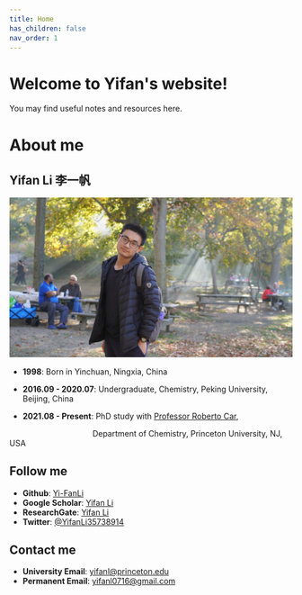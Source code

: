 ```yaml
---                                                                                                                                                                                                                 
title: Home
has_children: false
nav_order: 1
---
```


# Welcome to Yifan's website!

You may find useful notes and resources here.

# About me
## Yifan Li 李一帆

![My photo](assets/images/photo.jpg)
- **1998**: Born in Yinchuan, Ningxia, China

- **2016.09 - 2020.07**: Undergraduate, Chemistry, Peking University, Beijing, China

- **2021.08 - Present**: PhD study with [Professor Roberto Car](https://chemistry.princeton.edu/faculty-research/faculty/roberto-car/), 

&emsp;&emsp;&emsp;&emsp;&emsp;&emsp;&emsp;&emsp;&emsp;&emsp;&nbsp; Department of Chemistry, Princeton University, NJ, USA

## Follow me
- **Github**: [Yi-FanLi](https://github.com/Yi-FanLi)
- **Google Scholar**: [Yifan Li](https://scholar.google.com/citations?user=s90eYOQAAAAJ&hl=en)
- **ResearchGate**: [Yifan Li](https://www.researchgate.net/profile/Yifan-Li-108)
- **Twitter**: [@YifanLi35738914](https://twitter.com/YifanLi35738914)

## Contact me
- **University Email**: [yifanl@princeton.edu](yifanl@princeton.edu)
- **Permanent Email**: [yifanl0716@gmail.com](yifanl0716@gmail.com)